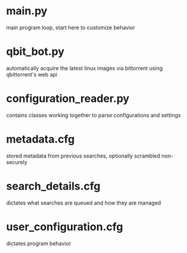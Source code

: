 # main.py
main program loop, start here to customize behavior  

# qbit_bot.py
automatically acquire the latest linux images via bittorrent using qbittorrent's web api  

# configuration_reader.py
contains classes working together to parse configurations and settings  

# metadata.cfg  
stored metadata from previous searches, optionally scrambled non-securely  

# search_details.cfg
dictates what searches are queued and how they are managed  

# user_configuration.cfg
dictates program behavior  
